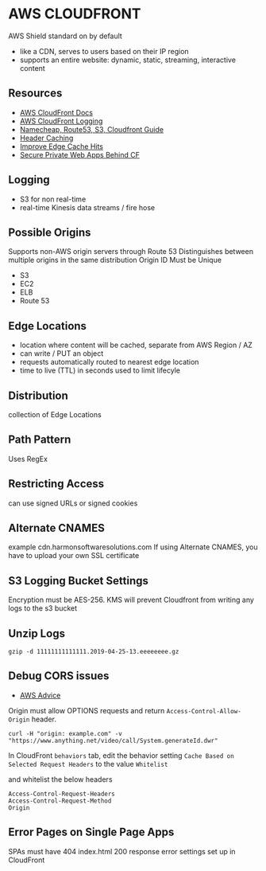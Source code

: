 # AWS CLOUDFRONT
AWS Shield standard on by default
- like a CDN, serves to users based on their IP region
- supports an entire website: dynamic, static, streaming, interactive content

## Resources

- [AWS CloudFront Docs](https://docs.aws.amazon.com/AmazonCloudFront/latest/DeveloperGuide/Introduction.html)
- [AWS CloudFront Logging](https://docs.aws.amazon.com/AmazonCloudFront/latest/DeveloperGuide/logging.html)
- [Namecheap, Route53, S3, Cloudfront Guide](https://benjamincongdon.me/blog/2017/06/13/How-to-Deploy-a-Secure-Static-Site-to-AWS-with-S3-and-CloudFront/)
- [Header Caching](https://docs.aws.amazon.com/AmazonCloudFront/latest/DeveloperGuide/header-caching.html)
- [Improve Edge Cache Hits](https://docs.aws.amazon.com/AmazonCloudFront/latest/DeveloperGuide/cache-hit-ratio.html)
- [Secure Private Web Apps Behind CF](https://aws.amazon.com/blogs/networking-and-content-delivery/authorizationedge-using-cookies-protect-your-amazon-cloudfront-content-from-being-downloaded-by-unauthenticated-users/?nc1=b_rp)


## Logging
- S3 for non real-time
- real-time Kinesis data streams / fire hose

## Possible Origins

Supports non-AWS origin servers through Route 53
Distinguishes between multiple origins in the same distribution
Origin ID Must be Unique

- S3
- EC2
- ELB
- Route 53

## Edge Locations

- location where content will be cached, separate from AWS Region / AZ
- can write / PUT an object
- requests automatically routed to nearest edge location
- time to live (TTL) in seconds used to limit lifecyle

## Distribution

collection of Edge Locations

## Path Pattern

Uses RegEx

## Restricting Access

can use signed URLs or signed cookies

## Alternate CNAMES

example cdn.harmonsoftwaresolutions.com
If using Alternate CNAMES, you have to upload your own SSL certificate

## S3 Logging Bucket Settings

Encryption must be AES-256. KMS will prevent Cloudfront from writing any logs to the s3 bucket

## Unzip Logs

```console
gzip -d 11111111111111.2019-04-25-13.eeeeeeee.gz
```

## Debug CORS issues

- [AWS Advice](https://aws.amazon.com/premiumsupport/knowledge-center/no-access-control-allow-origin-error/)

Origin must allow OPTIONS requests and return `Access-Control-Allow-Origin` header.

```console
curl -H "origin: example.com" -v "https://www.anything.net/video/call/System.generateId.dwr"
```

In CloudFront `behaviors` tab, edit the behavior setting
`Cache Based on Selected Request Headers` to the value `Whitelist`

and whitelist the below headers

```
Access-Control-Request-Headers
Access-Control-Request-Method
Origin
```

## Error Pages on Single Page Apps

SPAs must have 404 index.html 200 response error settings set up in CloudFront
